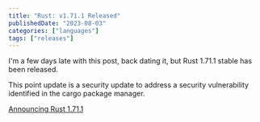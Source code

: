 ```yaml
---
title: "Rust: v1.71.1 Released"
publishedDate: "2023-08-03"
categories: ["languages"]
tags: ["releases"]
---
```


I'm a few days late with this post, back dating it, but Rust 1.71.1 stable has been released.

This point update is a security update to address a security vulnerability identified in the cargo package manager.

[Announcing Rust 1.71.1](https://blog.rust-lang.org/2023/08/03/Rust-1.71.1.html)

